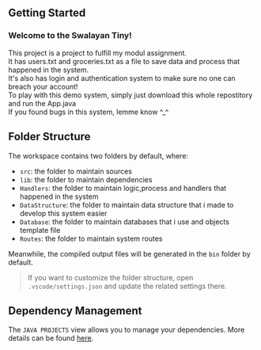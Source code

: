 ## Getting Started

### Welcome to the Swalayan Tiny!

This project is a project to fulfill my modul assignment.
<br/>
It has users.txt and groceries.txt as a file to save data and process that happened in the system.
<br/>
It's also has login and authentication system to make sure no one can breach your account!
<br/>
To play with this demo system, simply just download this whole repostitory and run the App.java
<br/>
If you found bugs in this system, lemme know ^_^

## Folder Structure

The workspace contains two folders by default, where:

- `src`: the folder to maintain sources
- `lib`: the folder to maintain dependencies
- `Handlers`: the folder to maintain logic,process and handlers that happened in the system
- `DataStructure`: the folder to maintain data structure that i made to develop this system easier
- `Database`: the folder to maintain databases that i use and objects template file
- `Routes`: the folder to maintain system routes

Meanwhile, the compiled output files will be generated in the `bin` folder by default.

> If you want to customize the folder structure, open `.vscode/settings.json` and update the related settings there.

## Dependency Management

The `JAVA PROJECTS` view allows you to manage your dependencies. More details can be found [here](https://github.com/microsoft/vscode-java-dependency#manage-dependencies).
